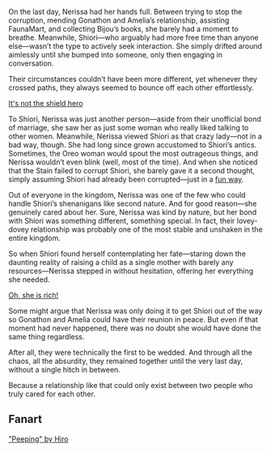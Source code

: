 <!-- title: Always There -->

On the last day, Nerissa had her hands full. Between trying to stop the corruption, mending Gonathon and Amelia’s relationship, assisting FaunaMart, and collecting Bijou’s books, she barely had a moment to breathe. Meanwhile, Shiori—who arguably had more free time than anyone else—wasn’t the type to actively seek interaction. She simply drifted around aimlessly until she bumped into someone, only then engaging in conversation.

Their circumstances couldn’t have been more different, yet whenever they crossed paths, they always seemed to bounce off each other effortlessly.

[It's not the shield hero](#embed:https://www.youtube.com/live/dTf0g5tqzBU?feature=shared&t=1776)

To Shiori, Nerissa was just another person—aside from their unofficial bond of marriage, she saw her as just some woman who really liked talking to other women. Meanwhile, Nerissa viewed Shiori as that crazy lady—not in a bad way, though. She had long since grown accustomed to Shiori’s antics. Sometimes, the Oreo woman would spout the most outrageous things, and Nerissa wouldn’t even blink (well, most of the time). And when she noticed that the Stain failed to corrupt Shiori, she barely gave it a second thought, simply assuming Shiori had already been corrupted—just in a [fun way](https://www.youtube.com/live/dTf0g5tqzBU?feature=shared&t=731).

Out of everyone in the kingdom, Nerissa was one of the few who could handle Shiori’s shenanigans like second nature. And for good reason—she genuinely cared about her. Sure, Nerissa was kind by nature, but her bond with Shiori was something different, something special. In fact, their lovey-dovey relationship was probably one of the most stable and unshaken in the entire kingdom.

So when Shiori found herself contemplating her fate—staring down the daunting reality of raising a child as a single mother with barely any resources—Nerissa stepped in without hesitation, offering her everything she needed.

[Oh, she is rich!](#embed:https://www.youtube.com/live/dTf0g5tqzBU?feature=shared&t=3740)

Some might argue that Nerissa was only doing it to get Shiori out of the way so Gonathon and Amelia could have their reunion in peace. But even if that moment had never happened, there was no doubt she would have done the same thing regardless.

After all, they were technically the first to be wedded. And through all the chaos, all the absurdity, they remained together until the very last day, without a single hitch in between.

Because a relationship like that could only exist between two people who truly cared for each other.

## Fanart

["Peeping" by Hiro](https://x.com/hiroavrs/status/1915072067663454482)
